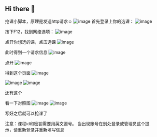 ## Hi there 👋

<!--
**SYLQW/sylqw** is a ✨ _special_ ✨ repository because its `README.md` (this file) appears on your GitHub profile.

Here are some ideas to get you started:

- 🔭 I’m currently working on ...
- 🌱 I’m currently learning ...
- 👯 I’m looking to collaborate on ...
- 🤔 I’m looking for help with ...
- 💬 Ask me about ...
- 📫 How to reach me: ...
- 😄 Pronouns: ...
- ⚡ Fun fact: ...
-->
抢课小脚本，原理是发送http请求☺
![image](https://github.com/user-attachments/assets/09291745-545d-47ac-a8e4-b9883eacc8c8)
首先登录上你的选课：
![image](https://github.com/user-attachments/assets/7b3532b4-45f1-46d8-ae38-6f9c2db0d503)

按下F12，找到网络选项：
![image](https://github.com/user-attachments/assets/c5d50c3c-025a-4116-b714-e97fd0641739)


点开你想选的课，点击选课
![image](https://github.com/user-attachments/assets/ec15903e-134b-4781-89fb-adeff1156f41)

此时得到一个请求信息
![image](https://github.com/user-attachments/assets/291bd338-1834-4777-b600-b6eb2b456c33)

点开
![image](https://github.com/user-attachments/assets/dd3ca00f-c44b-44d3-ace4-490428d8b991)

得到这个页面
![image](https://github.com/user-attachments/assets/1a16f632-5d52-4a9e-8344-4211b53fa065)

![image](https://github.com/user-attachments/assets/6d9ac83f-2b7f-4986-92b5-969fb7ce5d50)
![image](https://github.com/user-attachments/assets/fad2867f-3ddf-49e0-ac1f-ff23bb0f7313)


还有这个

看一下对照图
![image](https://github.com/user-attachments/assets/8e6175b6-7565-4479-97e2-0c073b8f4be5)
![image](https://github.com/user-attachments/assets/4dbf4f5f-edce-4896-a1e1-a6cc9f82bc58)


写好之后就可以抢课了


注意：课程id和密钥需要用英文逗号。
当出现账号在别处登录或管理员这个提示，请重新登录并重新填写信息
